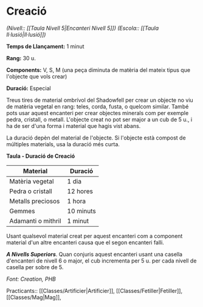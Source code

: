 # Creació

*(Nivell:: [[Taula Nivell 5|Encanteri Nivell 5]]) (Escola:: [[Taula Il·lusió|Il·lusió]])*

**Temps de Llançament:** 1 minut

**Rang:** 30 u.

**Components:** V, S, M (una peça diminuta de matèria del mateix tipus que l'objecte que vols crear)

**Duració:** Especial

Treus tires de material ombrívol del Shadowfell per crear un objecte no viu de matèria vegetal en rang: teles, corda, fusta, o quelcom similar. També pots usar aquest encanteri per crear objectes minerals com per exemple pedra, cristall, o metall. L'objecte creat no pot ser major a un cub de 5 u., i ha de ser d'una forma i material que hagis vist abans.

La duració depèn del material de l'objecte. Si l'objecte està compost de múltiples materials, usa la duració més curta.

**Taula - Duració de Creació**

| Material | Duració |
| ---- | ---- |
| Matèria vegetal | 1 dia |
| Pedra o cristall | 12 hores |
| Metalls preciosos | 1 hora |
| Gemmes | 10 minuts |
| Adamanti o mithril | 1 minut |

Usant qualsevol material creat per aquest encanteri com a component material d'un altre encanteri causa que el segon encanteri falli.

***A Nivells Superiors***. Quan conjuris aquest encanteri usant una casella d'encanteri de nivell 6 o major, el cub incrementa per 5 u. per cada nivell de casella per sobre de 5.


*Font: Creation, PHB*



Practicants:: [[Classes/Artificier|Artificier]], [[Classes/Fetiller|Fetiller]], [[Classes/Mag|Mag]], 